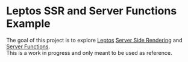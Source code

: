 # Leptos SSR and Server Functions Example

The goal of this project is to explore [Leptos](https://github.com/leptos-rs/leptos) [Server Side Rendering](https://leptos-rs.github.io/leptos/ssr/index.html) and [Server Functions](https://leptos-rs.github.io/leptos/server/25_server_functions.html).  
This is a work in progress and only meant to be used as reference.
